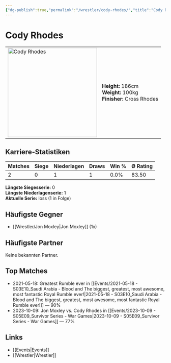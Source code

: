 ```yaml
---
{"dg-publish":true,"permalink":"/wrestler/cody-rhodes/","title":"Cody Rhodes","tags":["wrestler"],"noteIcon":""}
---
```



# Cody Rhodes

<table>
        <tr>
        <td><img src="https://github.com/CptSpaulding1980/choke-slam-wrestling/releases/download/images/Cody_Rhodes.png" width="280" alt="Cody Rhodes"></td>
        <td>
        <b>Height:</b> 186cm<br>
        <b>Weight:</b> 100kg<br>
        <b>Finisher:</b> Cross Rhodes<br>
        </td>
        </tr>
        </table>
        
## Karriere-Statistiken

| Matches | Siege | Niederlagen | Draws | Win % | Ø Rating |
|---------|-------|-------------|-------|-------|-----------|
| 2 | 0 | 1 | 1 | 0.0% | 83.50 |

**Längste Siegesserie:** 0<br>**Längste Niederlagenserie:** 1<br>**Aktuelle Serie:** loss (1 in Folge)


## Häufigste Gegner
- [[Wrestler/Jon Moxley\|Jon Moxley]] (1x)

## Häufigste Partner
Keine bekannten Partner.

## Top Matches
- 2021-05-18: Greatest Rumble ever in [[Events/2021-05-18 - S03E10_Saudi Arabia - Blood and The biggest, greatest, most awesome, most fantastic Royal Rumble ever!\|2021-05-18 - S03E10_Saudi Arabia - Blood and The biggest, greatest, most awesome, most fantastic Royal Rumble ever!]] — 90%
- 2023-10-09: Jon Moxley vs. Cody Rhodes in [[Events/2023-10-09 - S05E09_Survivor Series - War Games\|2023-10-09 - S05E09_Survivor Series - War Games]] — 77%

## Links
- [[Events\|Events]]
- [[Wrestler\|Wrestler]]
